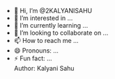 - 👋 Hi, I’m @2KALYANISAHU
- 👀 I’m interested in ...
- 🌱 I’m currently learning ...
- 💞️ I’m looking to collaborate on ...
- 📫 How to reach me ...
- 😄 Pronouns: ...
- ⚡ Fun fact: ...
 <br> Author: Kalyani Sahu
<!---
2KALYANISAHU/2KALYANISAHU is a ✨ special ✨ repository because its `README.md` (this file) appears on your GitHub profile.
You can click the Preview link to take a look at your changes.
--->
